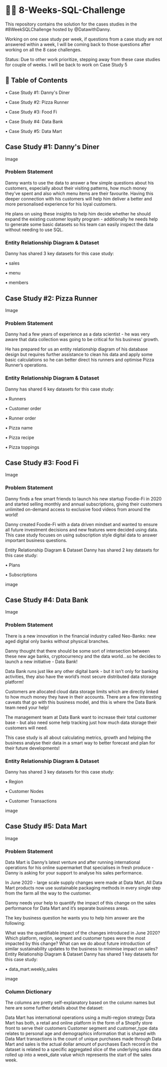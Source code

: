 # 📣📣 8-Weeks-SQL-Challenge

This repository contains the solution for the cases studies in the #8WeekSQLChallenge hosted by @DatawithDanny.

Working on one case study per week, if questions from a case study are not answered within a week, I will be coming back to those questions after working on all the 8 case challenges.

Status: Due to other work prioritize, stepping away from these case studies for couple of weeks. I will be back to work on Case Study 5

## 📖 Table of Contents
• Case Study #1: Danny's Diner

• Case Study #2: Pizza Runner

• Case Study #3: Food Fi

• Case Study #4: Data Bank

• Case Study #5: Data Mart

## Case Study #1: Danny's Diner

Image

### Problem Statement
Danny wants to use the data to answer a few simple questions about his customers, especially about their visiting patterns, how much money they’ve spent and also which menu items are their favourite. Having this deeper connection with his customers will help him deliver a better and more personalised experience for his loyal customers.

He plans on using these insights to help him decide whether he should expand the existing customer loyalty program - additionally he needs help to generate some basic datasets so his team can easily inspect the data without needing to use SQL.

### Entity Relationship Diagram & Dataset
Danny has shared 3 key datasets for this case study:

• sales

• menu

• members



## Case Study #2: Pizza Runner
Image

### Problem Statement
Danny had a few years of experience as a data scientist - he was very aware that data collection was going to be critical for his business’ growth.

He has prepared for us an entity relationship diagram of his database design but requires further assistance to clean his data and apply some basic calculations so he can better direct his runners and optimise Pizza Runner’s operations.

### Entity Relationship Diagram & Dataset
Danny has shared 6 key datasets for this case study:

• Runners

• Customer order

• Runner order

• Pizza name

• Pizza recipe

• Pizza toppings



## Case Study #3: Food Fi
Image

### Problem Statement
Danny finds a few smart friends to launch his new startup Foodie-Fi in 2020 and started selling monthly and annual subscriptions, giving their customers unlimited on-demand access to exclusive food videos from around the world!

Danny created Foodie-Fi with a data driven mindset and wanted to ensure all future investment decisions and new features were decided using data. This case study focuses on using subscription style digital data to answer important business questions.

Entity Relationship Diagram & Dataset
Danny has shared 2 key datasets for this case study:

• Plans

• Subscriptions

image

## Case Study #4: Data Bank
Image

### Problem Statement
There is a new innovation in the financial industry called Neo-Banks: new aged digital only banks without physical branches.

Danny thought that there should be some sort of intersection between these new age banks, cryptocurrency and the data world…so he decides to launch a new initiative - Data Bank!

Data Bank runs just like any other digital bank - but it isn’t only for banking activities, they also have the world’s most secure distributed data storage platform!

Customers are allocated cloud data storage limits which are directly linked to how much money they have in their accounts. There are a few interesting caveats that go with this business model, and this is where the Data Bank team need your help!

The management team at Data Bank want to increase their total customer base - but also need some help tracking just how much data storage their customers will need.

This case study is all about calculating metrics, growth and helping the business analyse their data in a smart way to better forecast and plan for their future developments!

### Entity Relationship Diagram & Dataset
Danny has shared 3 key datasets for this case study:

• Region

• Customer Nodes

• Customer Transactions

image

## Case Study #5: Data Mart
Image

### Problem Statement
Data Mart is Danny’s latest venture and after running international operations for his online supermarket that specialises in fresh produce - Danny is asking for your support to analyse his sales performance.

In June 2020 - large scale supply changes were made at Data Mart. All Data Mart products now use sustainable packaging methods in every single step from the farm all the way to the customer.

Danny needs your help to quantify the impact of this change on the sales performance for Data Mart and it’s separate business areas.

The key business question he wants you to help him answer are the following:

What was the quantifiable impact of the changes introduced in June 2020?
Which platform, region, segment and customer types were the most impacted by this change?
What can we do about future introduction of similar sustainability updates to the business to minimise impact on sales?
Entity Relationship Diagram & Dataset
Danny has shared 1 key datasets for this case study:

• data_mart.weekly_sales

image

### Column Dictionary
The columns are pretty self-explanatory based on the column names but here are some further details about the dataset:

Data Mart has international operations using a multi-region strategy
Data Mart has both, a retail and online platform in the form of a Shopify store front to serve their customers
Customer segment and customer_type data relates to personal age and demographics information that is shared with Data Mart
transactions is the count of unique purchases made through Data Mart and sales is the actual dollar amount of purchases
Each record in the dataset is related to a specific aggregated slice of the underlying sales data rolled up into a week_date value which represents the start of the sales week.
